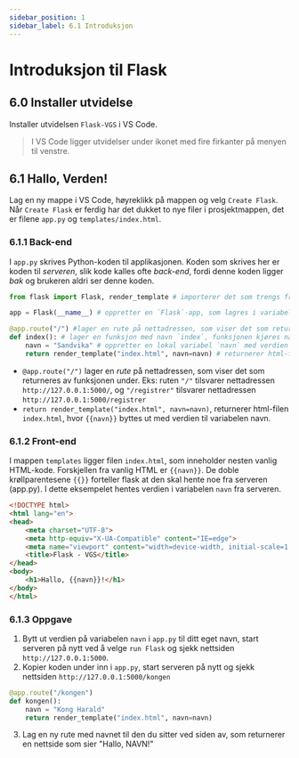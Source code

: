 ```yaml
---
sidebar_position: 1
sidebar_label: 6.1 Introduksjon
---
```


# Introduksjon til Flask

## 6.0 Installer utvidelse

Installer utvidelsen `Flask-VGS` i VS Code.

> I VS Code ligger utvidelser under ikonet med fire firkanter på menyen til venstre.

## 6.1 Hallo, Verden!

Lag en ny mappe i VS Code, høyreklikk på mappen og velg `Create Flask`.
Når `Create Flask` er ferdig har det dukket to nye filer i prosjektmappen, det er filene `app.py` og `templates/index.html`.


###  6.1.1 Back-end

I `app.py` skrives Python-koden til applikasjonen.
Koden som skrives her er koden til *serveren*, slik kode kalles ofte *back-end*, fordi 
denne koden ligger *bak* og brukeren aldri ser denne koden.

````python
from flask import Flask, render_template # importerer det som trengs fra Flask-biblioteket

app = Flask(__name__) # oppretter en `Flask`-app, som lagres i variabelen `app`

@app.route("/") #lager en rute på nettadressen, som viser det som returneres av funksjonen under
def index(): # lager en funksjon med navn `index`, funksjonen kjøres når ruten som er definert på linjen over blir besøkt
    navn = "Sandvika" # oppretter en lokal variabel `navn` med verdien `"Sandvika"`
    return render_template("index.html", navn=navn) # returnerer html-filen `index.html`, hvor {{navn}} blir Sandvika

````
- `@app.route("/")` lager en *rute* på nettadressen, som viser det som returneres av funksjonen under. Eks: ruten `"/"` tilsvarer nettadressen `http://127.0.0.1:5000/`, og `"/registrer"` tilsvarer nettadressen `http://127.0.0.1:5000/registrer`  
- `return render_template("index.html", navn=navn)`, returnerer html-filen `index.html`, hvor `{{navn}}` byttes ut med verdien til variabelen navn.

### 6.1.2 Front-end

I mappen `templates` ligger filen `index.html`, som inneholder nesten vanlig HTML-kode.
Forskjellen fra vanlig HTML er `{{navn}}`.
De doble krøllparentesene `{{}}` forteller flask at den skal hente noe fra serveren (app.py).
I dette eksempelet hentes verdien i variabelen `navn` fra serveren.


````html
<!DOCTYPE html>
<html lang="en">
<head>
    <meta charset="UTF-8">
    <meta http-equiv="X-UA-Compatible" content="IE=edge">
    <meta name="viewport" content="width=device-width, initial-scale=1.0">
    <title>Flask - VGS</title>
</head>
<body>
    <h1>Hallo, {{navn}}!</h1>
</body>
</html>
````


### 6.1.3 Oppgave

1. Bytt ut verdien på variabelen `navn` i `app.py` til ditt eget navn, start serveren på nytt ved å velge `run Flask` og sjekk nettsiden `http://127.0.0.1:5000`.
2. Kopier koden under inn i `app.py`, start serveren på nytt og sjekk nettsiden `http://127.0.0.1:5000/kongen`

```python
@app.route("/kongen") 
def kongen(): 
    navn = "Kong Harald"
    return render_template("index.html", navn=navn) 

```

3. Lag en ny rute med navnet til den du sitter ved siden av, som returnerer en nettside som sier "Hallo, NAVN!"